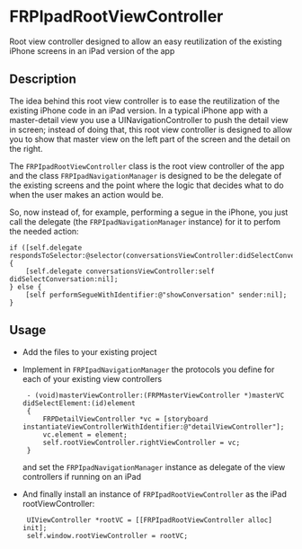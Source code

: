 FRPIpadRootViewController
=========================

Root view controller designed to allow an easy reutilization of the existing iPhone screens in an iPad version of the app

## Description

The idea behind this root view controller is to ease the reutilization of the existing iPhone code in an iPad version.
In a typical iPhone app with a master-detail view you use a UINavigationController to push the detail view in screen; instead of doing that, this root view controller is designed to allow you to show that master view on the left part of the screen and the detail on the right.

The `FRPIpadRootViewController` class is the root view controller of the app and the class `FRPIpadNavigationManager` is designed to be the delegate of the existing screens and the point where the logic that decides what to do when the user makes an action would be.

So, now instead of, for example, performing a segue in the iPhone, you just call the delegate (the `FRPIpadNavigationManager` instance) for it to perfom the needed action:

	if ([self.delegate respondsToSelector:@selector(conversationsViewController:didSelectConversation:)]) {
        [self.delegate conversationsViewController:self didSelectConversation:nil];
    } else {
        [self performSegueWithIdentifier:@"showConversation" sender:nil];
    }

## Usage

 * Add the files to your existing project
 * Implement in `FRPIpadNavigationManager` the protocols you define for each of your existing view controllers
		
		- (void)masterViewController:(FRPMasterViewController *)masterVC didSelectElement:(id)element
		{
			FRPDetailViewController *vc = [storyboard instantiateViewControllerWithIdentifier:@"detailViewController"];
			vc.element = element;
			self.rootViewController.rightViewController = vc;
		}

	and set the `FRPIpadNavigationManager` instance as delegate of the view controllers if running on an iPad
 * And finally install an instance of `FRPIpadRootViewController` as the iPad rootViewController:

		UIViewController *rootVC = [[FRPIpadRootViewController alloc] init];
		self.window.rootViewController = rootVC;
	
